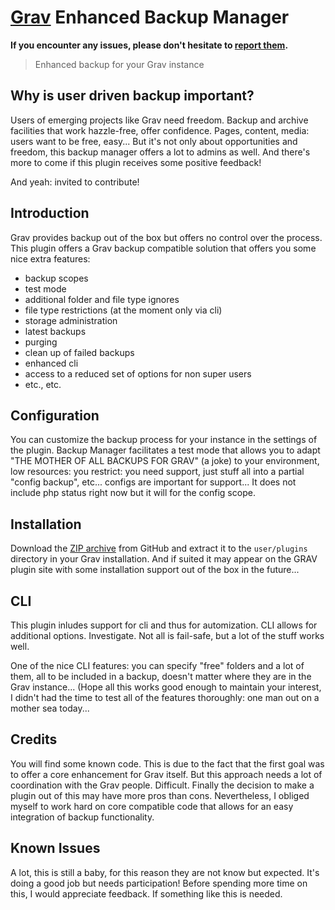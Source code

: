 # [Grav](http://getgrav.org) Enhanced Backup Manager

**If you encounter any issues, please don't hesitate
to [report
them](https://github.com/leotiger/grav-plugin-backup-manager/issues).**

> Enhanced backup for your Grav instance

## Why is user driven backup important?

Users of emerging projects like Grav need freedom. Backup and archive facilities that work
hazzle-free, offer confidence. Pages, content, media: users want to be free, easy...
But it's not only about opportunities and freedom, this backup manager offers a lot to
admins as well. And there's more to come if this plugin receives some positive feedback!

And yeah: invited to contribute!

## Introduction

Grav provides backup out of the box but offers no control over the process.
This plugin offers a Grav backup compatible solution that offers you some 
nice extra features:

* backup scopes
* test mode
* additional folder and file type ignores
* file type restrictions (at the moment only via cli)
* storage administration
* latest backups 
* purging
* clean up of failed backups
* enhanced cli
* access to a reduced set of options for non super users
* etc., etc.

## Configuration

You can customize the backup process for your instance in the settings of the 
plugin. Backup Manager facilitates a test mode that allows you to adapt "THE MOTHER OF
ALL BACKUPS FOR GRAV" (a joke) to your environment, low resources: you restrict: you 
need support, just stuff all into a partial "config backup", etc... configs are 
important for support... It does not include php status right now but it will for the
config scope.

## Installation

Download the [ZIP
archive](https://github.com/leotiger/grav-plugin-backup-manager/archive/master.zip)
from GitHub and extract it to the `user/plugins` directory in your Grav
installation. And if suited it may appear on the GRAV plugin site with some installation
support out of the box in the future...

## CLI

This plugin inludes support for cli and thus for automization. CLI allows for additional 
options. Investigate. Not all is fail-safe, but a lot of the stuff works well.

One of the nice CLI features: you can specify "free" folders and a lot of them, all to
be included in a backup, doesn't matter where they are in the Grav instance... 
(Hope all this works good enough to maintain your interest, I didn't had the time to test
all of the features thoroughly: one man out on a mother sea today...

## Credits

You will find some known code. This is due to the fact that the first goal was to offer
a core enhancement for Grav itself. But this approach needs a lot of coordination with 
the Grav people. Difficult. Finally the decision to make a plugin out of this may have 
more pros than cons. Nevertheless, I obliged myself to work hard on core compatible code
that allows for an easy integration of backup functionality.

## Known Issues

A lot, this is still a baby, for this reason they are not know but expected. It's doing
a good job but needs participation! Before spending more time on this, I would appreciate
feedback. If something like this is needed.

